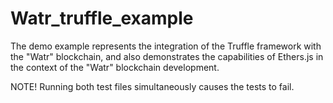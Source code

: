 # Watr_truffle_example

The demo example represents the integration of the Truffle framework with the "Watr" blockchain, and also demonstrates the capabilities of Ethers.js in the context of the "Watr" blockchain development.

NOTE! Running both test files simultaneously causes the tests to fail.
